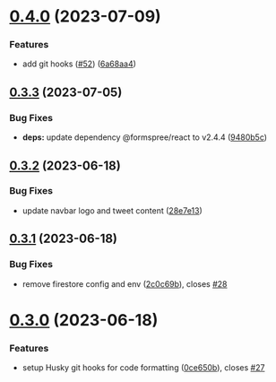 # [0.4.0](https://github.com/frankiefab100/Web3Collectives/compare/v0.3.3...v0.4.0) (2023-07-09)


### Features

* add git hooks ([#52](https://github.com/frankiefab100/Web3Collectives/issues/52)) ([6a68aa4](https://github.com/frankiefab100/Web3Collectives/commit/6a68aa471177a1fad9121ccb1b0ae9d373a9156c))



## [0.3.3](https://github.com/frankiefab100/Web3Collectives/compare/v0.3.2...v0.3.3) (2023-07-05)


### Bug Fixes

* **deps:** update dependency @formspree/react to v2.4.4 ([9480b5c](https://github.com/frankiefab100/Web3Collectives/commit/9480b5c9c10c0d009993e96493c5c1fe53e00b48))



## [0.3.2](https://github.com/frankiefab100/Web3Collectives/compare/v0.3.1...v0.3.2) (2023-06-18)


### Bug Fixes

* update navbar logo and tweet content ([28e7e13](https://github.com/frankiefab100/Web3Collectives/commit/28e7e13881bd9e0782a0ef4416f214a519e70543))



## [0.3.1](https://github.com/frankiefab100/Web3Collectives/compare/v0.3.0...v0.3.1) (2023-06-18)


### Bug Fixes

* remove firestore config and env ([2c0c69b](https://github.com/frankiefab100/Web3Collectives/commit/2c0c69baa5311eb85f90906df805c3fa9eecb55a)), closes [#28](https://github.com/frankiefab100/Web3Collectives/issues/28)



# [0.3.0](https://github.com/frankiefab100/Web3Collectives/compare/v0.2.2...v0.3.0) (2023-06-18)


### Features

* setup Husky git hooks for code formatting ([0ce650b](https://github.com/frankiefab100/Web3Collectives/commit/0ce650bc646ec0309df6626bf3a10f6dc0be7f5e)), closes [#27](https://github.com/frankiefab100/Web3Collectives/issues/27)



